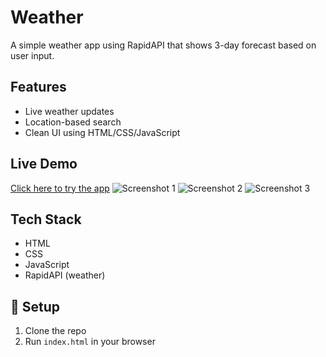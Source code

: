 #  Weather

A simple weather app using RapidAPI that shows 3-day forecast based on user input.

## Features
- Live weather updates
- Location-based search
- Clean UI using HTML/CSS/JavaScript




## Live Demo
[Click here to try the app](http://127.0.0.1:5500/index.html#)
![Screenshot 1](sc1.png.png)
![Screenshot 2](sc2.png.png)
![Screenshot 3](sc3.png.png)

## Tech Stack
- HTML
- CSS
- JavaScript
- RapidAPI (weather)

## 📁 Setup
1. Clone the repo
2. Run `index.html` in your browser

